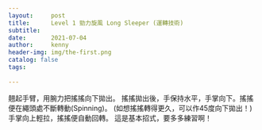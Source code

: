 ```yaml
---
layout:     post
title:      Level 1 勁力旋風 Long Sleeper (運轉技術)
subtitle:   
date:       2021-07-04
author:     kenny
header-img: img/the-first.png
catalog: false
tags:
    
---
```


翹起手臂，用腕力把搖搖向下拋出。
搖搖拋出後，手保持水平，手掌向下。搖搖便在繩頭處不斷轉動(Spinning)。
(如想搖搖轉得更久，可以作45度向下拋出！)
手掌向上輕拉，搖搖便自動回轉。
這是基本招式，要多多練習啊！
